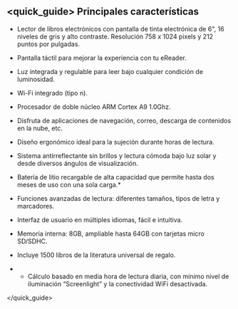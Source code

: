 ## <quick_guide> Principales características
- Lector de libros electrónicos con pantalla de tinta electrónica de 6", 16 niveles de gris y alto contraste. Resolución 758 x 1024 pixels y 212 puntos por pulgadas. 
- Pantalla táctil para mejorar la experiencia con tu eReader.
- Luz integrada y regulable para leer bajo cualquier condición de luminosidad. 
- Wi-Fi integrado (tipo n).
- Procesador de doble núcleo ARM Cortex A9 1.0Ghz.
- Disfruta de aplicaciones de navegación, correo, descarga de contenidos en la nube, etc.
- Diseño ergonómico ideal para la sujeción durante horas de lectura.
- Sistema antirreflectante sin brillos y lectura cómoda bajo luz solar y desde diversos ángulos de visualización.
- Batería de litio recargable de alta capacidad que permite hasta dos meses de uso con una sola carga.*
- Funciones avanzadas de lectura: diferentes tamaños, tipos de letra y marcadores.
- Interfaz de usuario en múltiples idiomas, fácil e intuitiva.
- Memoria interna: 8GB, ampliable hasta 64GB con tarjetas micro SD/SDHC.
- Incluye 1500 libros de la literatura universal de regalo.

- * Cálculo basado en media hora de lectura diaria, con mínimo nivel de iluminación “Screenlight” y la conectividad WiFi desactivada.


</quick_guide>
